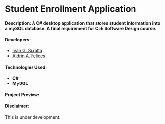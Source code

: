 # Student Enrollment Application

#### Description: A C# desktop application that stores student information into a mySQL database. A final requirement for CpE Software Design course.

#### Developers:
- [Ivan G. Suralta](https://github.com/ivanovich18)
- [Aldrin A. Felices](https://github.com/bossaldrin)

#### Technologies Used:
- **C#**
- **MySQL**

#### Project Preview:

#### Disclaimer:
This is under development.
